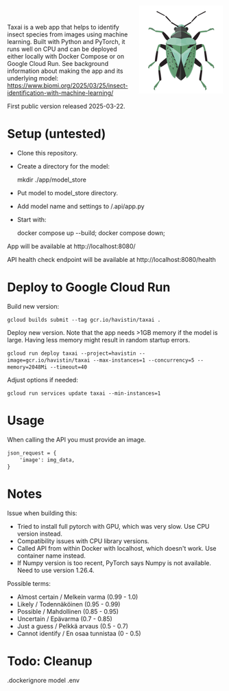 
<img align="right" src="./app/static/logo_medium.png" alt="alt text" style="margin-left: 1em; margin-top: -2em;"/>

Taxai is a web app that helps to identify insect species from images using machine learning. Built with Python and PyTorch, it runs well on CPU and can be deployed either locally with Docker Compose or on Google Cloud Run. See background information about making the app and its underlying model: https://www.biomi.org/2025/03/25/insect-identification-with-machine-learning/

First public version released 2025-03-22.


# Setup (untested)

- Clone this repository.
- Create a directory for the model:

    mkdir ./app/model_store

- Put model to model_store directory. 
- Add model name and settings to /.api/app.py
- Start with:

    docker compose up --build; docker compose down;

App will be available at http://localhost:8080/

API health check endpoint will be available at http://localhost:8080/health

# Deploy to Google Cloud Run

Build new version:

    gcloud builds submit --tag gcr.io/havistin/taxai .

Deploy new version. Note that the app needs >1GB memory if the model is large. Having less memory might result in random startup errors.

    gcloud run deploy taxai --project=havistin --image=gcr.io/havistin/taxai --max-instances=1 --concurrency=5 --memory=2048Mi --timeout=40

Adjust options if needed:

    gcloud run services update taxai --min-instances=1

# Usage

When calling the API you must provide an image.

    json_request = {
        'image': img_data,
    }

# Notes

Issue when building this:
- Tried to install full pytorch with GPU, which was very slow. Use CPU version instead.
-  Compatibility issues with CPU library versions.
- Called API from within Docker with localhost, which doesn't work. Use container name instead.
- If Numpy version is too recent, PyTorch says Numpy is not available. Need to use version 1.26.4.

Possible terms:

- Almost certain / Melkein varma (0.99 - 1.0)
- Likely / Todennäköinen (0.95 - 0.99)
- Possible / Mahdollinen (0.85 - 0.95)
- Uncertain / Epävarma (0.7 - 0.85)
- Just a guess / Pelkkä arvaus (0.5 - 0.7)
- Cannot identify / En osaa tunnistaa (0 - 0.5)

# Todo: Cleanup

.dockerignore
model
.env


